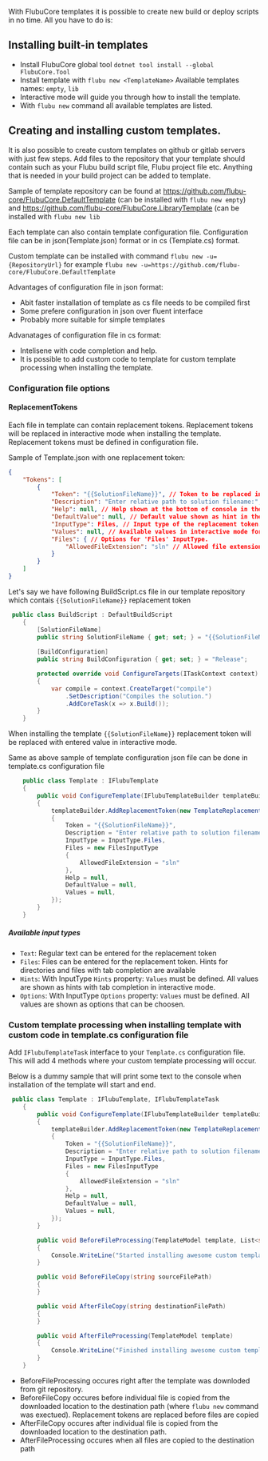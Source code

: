 With FlubuCore templates it is possible to create new build or deploy scripts in no time. All you have to do is:

## Installing built-in templates

- Install FlubuCore global tool `dotnet tool install --global FlubuCore.Tool`
- Install template with `flubu new <TemplateName>` Available templates names: `empty`, `lib`
- Interactive mode will guide you through how to install the template.
- With `flubu new` command all available templates are listed.

## Creating and installing custom templates. 

It is also possible to create custom templates on github or gitlab servers with just few steps. Add files to the repository that your template should contain such as your Flubu build script file, Flubu project file etc. Anything that is needed in your build project can be added to template.
 
 Sample of template repository can be found at https://github.com/flubu-core/FlubuCore.DefaultTemplate (can be installed with `flubu new empty`) and https://github.com/flubu-core/FlubuCore.LibraryTemplate (can be installed with `flubu new lib`

 Each template can also contain template configuration file. Configuration file can be in json(Template.json) format or in cs (Template.cs) format. 
 
 Custom template can be installed with command `flubu new -u={RepositoryUrl}` for example `flubu new -u=https://github.com/flubu-core/FlubuCore.DefaultTemplate`
 
Advantages of configuration file in json format:
 - Abit faster installation of template as cs file needs to be compiled first
 - Some prefere configuration in json over fluent interface
 - Probably more suitable for simple templates
 
Advanatages of configuration file in cs format:
 - Intelisene with code completion and help. 
 - It is possible to add custom code to template for custom template processing when installing the template.  
 
 
### Configuration file options

#### ReplacementTokens

 Each file in template can contain replacement tokens. Replacement tokens will be replaced in interactive mode when installing the template. Replacement tokens must be defined in configuration file.


Sample of Template.json with one replacement token:
```json
{   
	"Tokens": [
		{
			"Token": "{{SolutionFileName}}", // Token to be replaced in template files.
			"Description": "Enter relative path to solution filename:", // Input text shown in interactive mode when entering value for replacement token.
			"Help": null, // Help shown at the bottom of console in the interactive mode.
			"DefaultValue": null, // Default value shown as hint in the beginning in interactive mode.
			"InputType": Files, // Input type of the replacement token. See documentation bellow for available input types.
			"Values": null, // Available values in interactive mode for input type Hint or Options.
			"Files": { // Options for 'Files' InputType.
				"AllowedFileExtension": "sln" // Allowed file extension to be entered in interactive mode.
			}
		}
	]
}
```

Let's say we have following BuildScript.cs file in our template repository which contais `{{SolutionFileName}}` replacement token


```c#
 public class BuildScript : DefaultBuildScript
    {
        [SolutionFileName]
        public string SolutionFileName { get; set; } = "{{SolutionFileName}}";
        
        [BuildConfiguration]
        public string BuildConfiguration { get; set; } = "Release";

        protected override void ConfigureTargets(ITaskContext context)
        {
            var compile = context.CreateTarget("compile")
                .SetDescription("Compiles the solution.")
                .AddCoreTask(x => x.Build());
        }
    }
```

When installing the template `{{SolutionFileName}}` replacement token will be replaced with entered value in interactive mode.


Same as above sample of template configuration json file can be done in template.cs configuration file
```c#
    public class Template : IFlubuTemplate
    {
        public void ConfigureTemplate(IFlubuTemplateBuilder templateBuilder)
        {
            templateBuilder.AddReplacementToken(new TemplateReplacementToken()
            {
                Token = "{{SolutionFileName}}",
                Description = "Enter relative path to solution filename:",
                InputType = InputType.Files,
                Files = new FilesInputType
                {
                    AllowedFileExtension = "sln"
                },
                Help = null,
                DefaultValue = null,
                Values = null,
            });
        }
    }
```

##### Available input types

- `Text`: Regular text can be entered for the replacement token
- `Files`: Files can be entered for the replacement token. Hints for directories and files with tab completion are available  
- `Hints`: With InputType `Hints` property: `Values` must be defined. All values are shown as hints with tab completion in interactive mode.
- `Options`: With InputType `Options` property: `Values` must be defined. All values are shown as options that can be choosen.  

### Custom template processing when installing template with custom code in template.cs configuration file 

Add `IFlubuTemplateTask` interface to your `Template.cs` configuration file. This will add 4 methods where your custom template processing will occur.

Below is a dummy sample that will print some text to the console when installation of the template will start and end.
```c#
 public class Template : IFlubuTemplate, IFlubuTemplateTask
    {
        public void ConfigureTemplate(IFlubuTemplateBuilder templateBuilder)
        {
            templateBuilder.AddReplacementToken(new TemplateReplacementToken()
            {
                Token = "{{SolutionFileName}}",
                Description = "Enter relative path to solution filename:",
                InputType = InputType.Files,
                Files = new FilesInputType
                {
                    AllowedFileExtension = "sln"
                },
                Help = null,
                DefaultValue = null,
                Values = null,
            });
        }

        public void BeforeFileProcessing(TemplateModel template, List<string> files)
        {
            Console.WriteLine("Started installing awesome custom template");
        }

        public void BeforeFileCopy(string sourceFilePath)
        {
        }

        public void AfterFileCopy(string destinationFilePath)
        {
        }

        public void AfterFileProcessing(TemplateModel template)
        {
            Console.WriteLine("Finished installing awesome custom template");
        }
    }
```

- BeforeFileProcessing occures right after the template was downloded from git repository. 
- BeforeFileCopy occures before individual file is copied from the downloaded location to the destination path (where `flubu new` command was exectued). Replacement tokens are replaced before files are copied 
- AfterFileCopy occures after individual file is copied from the downloaded location to the destination path. 
- AfterFileProcessing occures when all files are copied to the destination path